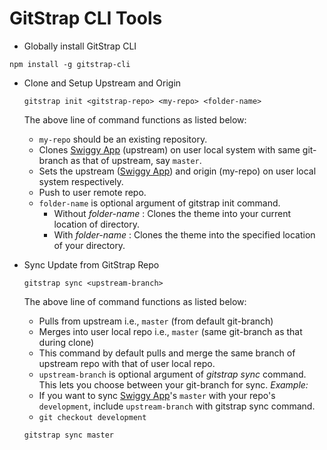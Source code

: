 # GitStrap CLI Tools

* Globally install GitStrap CLI
```
npm install -g gitstrap-cli
```

* Clone and Setup Upstream and Origin
  ```
  gitstrap init <gitstrap-repo> <my-repo> <folder-name>
  ```
  The above line of command functions as listed below:
  * ``` my-repo ``` should be an existing repository.
  * Clones [Swiggy App](http://market.nativebase.io/view/react-native-swiggy-app-theme) (upstream) on user local system with same git-branch as that of upstream, say ``` master ```.
  * Sets the upstream ([Swiggy App](http://market.nativebase.io/view/react-native-swiggy-app-theme)) and origin (my-repo) on user local system respectively.
  * Push to user remote repo.
  * ``` folder-name ``` is optional argument of gitstrap init command.
    * Without _folder-name_ : Clones the theme into your current location of directory.
    * With _folder-name_ : Clones the theme into the specified location of your directory.

* Sync Update from GitStrap Repo
  ```
  gitstrap sync <upstream-branch>
  ```
  The above line of command functions as listed below:
  * Pulls from upstream i.e., ```master``` (from default git-branch)
  * Merges into user local repo i.e., ```master``` (same git-branch as that during clone)
  * This command by default pulls and merge the same branch of upstream repo with that of user local repo.
  * ```upstream-branch``` is optional argument of _gitstrap sync_ command.
  This lets you choose between your git-branch for sync.
  _Example:_
  * If you want to sync [Swiggy App](http://market.nativebase.io/view/react-native-swiggy-app-theme)'s ```master``` with your repo's ```development```, include ```upstream-branch``` with gitstrap sync command.
  * ```git checkout development```

  ```gitstrap sync master```
